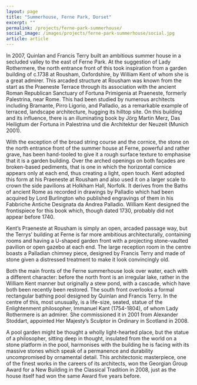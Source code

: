```yaml
---
layout: page
title: "Summerhouse, Ferne Park, Dorset"
excerpt: ""
permalink: /projects/ferne-park-summerhouse/
social_image: /images/projects/ferne-park-summerhouse/social.jpg
article: article
---
```


<p>
	In 2007, Quinlan and Francis Terry built an ambitious summer house in a secluded valley to the east of Ferne Park. At the suggestion of Lady Rothermere, the north entrance front of this took inspiration from a garden building of c.1738 at Rousham, Oxfordshire, by William Kent of whom she is a great admirer. This  arcaded structure at Rousham was known from the start as the Praeneste Terrace through its association with the ancient Roman Republican Sanctuary of Fortuna Primigenia at Praeneste, formerly Palestrina, near Rome. This had been studied by numerous architects including Bramante, Pirro Ligorio, and Palladio, as a remarkable example of terraced, landscape architecture, hugging its hilltop site. On this building and its influence, there is an illuminating book by Jörg Martin Merz, Das Heiligtum der Fortuna in Palestrina und die Architektur der Neuzeit (Munich 2001).
</p><p>
	With the exception of the broad string course and the cornice, the stone on the north entrance front of the summer house at Ferne, powerful and rather grave, has been hand-tooled to give it a rough surface texture to emphasise that it is a garden building. Over the arched openings on both façades are broken-based pediments, that is one in which the horizontal cornice appears only at each end, thus creating a light, open touch. Kent adopted this form at his Praeneste at Rousham and also used it on a larger scale to crown the side pavilions at Holkham Hall, Norfolk. It derives from the Baths of ancient Rome as recorded in drawings by Palladio which had been acquired by Lord Burlington who published engravings of them in his Fabbriche Antiche Designata da Andrea Palladio. William Kent designed the frontispiece for this book which, though dated 1730, probably did not appear before 1740.
</p><p>
	Kent’s Praeneste at Rousham is simply an open, arcaded passage way, but the Terrys’ building at Ferne is far more ambitious architecturally, containing rooms and having a U-shaped garden front with a projecting stone-vaulted pavilion or open gazebo at each end. The large reception room in the centre boasts a Palladian chimney piece, designed by Francis Terry and made of stone given a distressed treatment to make it look convincingly old.
</p><p>
	Both the main fronts of the Ferne summerhouse look over water, each with a different character: before the north front is an irregular lake, rather in the William Kent manner but originally a stew pond, with a cascade, which have both been recently been restored. The south front overlooks a formal rectangular bathing pool designed by Quinlan and Francis Terry. In the centre of this, most unusually, is a life-size, seated, statue of the Enlightenment philosopher, Immanuel Kant (1754-1804), of whom Lady Rothermere is an admirer. She commissioned it in 2001 from Alexander Stoddart, appointed Her Majesty’s Sculptor in Ordinary in Scotland in 2008.
</p><p>
	A pool garden might be thought a wholly light-hearted place, but the statue of a philosopher, sitting deep in thought, insulated from the world on a stone platform in the pool, harmonises with the building he is facing with its massive stones which speak of a permanence and durability uncompromised by ornamental detail. This architectonic masterpiece, one of the finest works in the careers of its architects, won the Georgian Group Award for a New Building in the Classical Tradition in 2008,  just as the house itself had won the same Award five years before.
</p>

